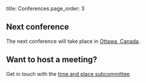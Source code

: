 title: Conferences
page_order: 3

## Next conference

The next conference will take place in [Ottawa, Canada]({filename}./conferences/2017.md).

## Want to host a meeting?

Get in touch with the [time and place subcommittee]({filename}./about/committees/tardis.md).